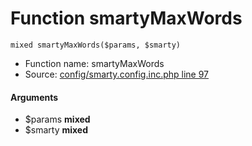 Function smartyMaxWords
===========================





    mixed smartyMaxWords($params, $smarty)

* Function name: smartyMaxWords
* Source: [config/smarty.config.inc.php line 97](https://github.com/PrestaShop/PrestaShop/blob/1.6.1.1/config/smarty.config.inc.php#L97)

#### Arguments
* $params **mixed**
* $smarty **mixed**

